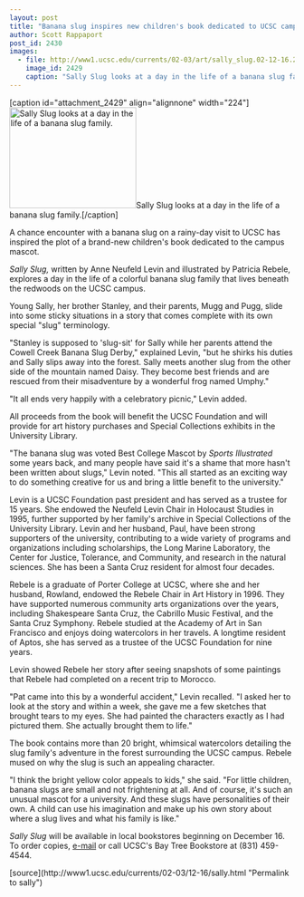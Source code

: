 ```yaml
---
layout: post
title: "Banana slug inspires new children's book dedicated to UCSC campus mascot"
author: Scott Rappaport
post_id: 2430
images:
  - file: http://www1.ucsc.edu/currents/02-03/art/sally_slug.02-12-16.224.jpg
    image_id: 2429
    caption: "Sally Slug looks at a day in the life of a banana slug family."
---
```


[caption id="attachment_2429" align="alignnone" width="224"]<a href="http://localhost/mysite/wp-content/uploads/2002/12/sally_slug.02-12-16.224.jpg"><img class="size-full wp-image-2429" src="http://localhost/mysite/wp-content/uploads/2002/12/sally_slug.02-12-16.224.jpg" alt="Sally Slug looks at a day in the life of a banana slug family." width="224" height="178" /></a>Sally Slug looks at a day in the life of a banana slug family.[/caption]
<p>
  A chance encounter with a banana slug on a rainy-day visit to UCSC has inspired the plot of a brand-new children's book dedicated to the campus mascot.
</p>
<p>
  <i>Sally Slug,</i> written by Anne Neufeld Levin and illustrated by Patricia Rebele, explores a day in the life of a colorful banana slug family that lives beneath the redwoods on the UCSC campus.
</p>
<p>
  Young Sally, her brother Stanley, and their parents, Mugg and Pugg, slide into some sticky situations in a story that comes complete with its own special "slug" terminology.<br>
</p>
<p>
  "Stanley is supposed to 'slug-sit' for Sally while her parents attend the Cowell Creek Banana Slug Derby," explained Levin, "but he shirks his duties and Sally slips away into the forest. Sally meets another slug from the other side of the mountain named Daisy. They become best friends and are rescued from their misadventure by a wonderful frog named Umphy."<br>
</p>
<p>
  "It all ends very happily with a celebratory picnic," Levin added.<br>
</p>
<p>
  All proceeds from the book will benefit the UCSC Foundation and will provide for art history purchases and Special Collections exhibits in the University Library.<br>
</p>
<p>
  "The banana slug was voted Best College Mascot by <i>Sports Illustrated</i> some years back, and many people have said it's a shame that more hasn't been written about slugs," Levin noted. "This all started as an exciting way to do something creative for us and bring a little benefit to the university."
</p>
<p>
  Levin is a UCSC Foundation past president and has served as a trustee for 15 years. She endowed the Neufeld Levin Chair in Holocaust Studies in 1995, further supported by her family's archive in Special Collections of the University Library. Levin and her husband, Paul, have been strong supporters of the university, contributing to a wide variety of programs and organizations including scholarships, the Long Marine Laboratory, the Center for Justice, Tolerance, and Community, and research in the natural sciences. She has been a Santa Cruz resident for almost four decades.<br>
</p>
<p>
  Rebele is a graduate of Porter College at UCSC, where she and her husband, Rowland, endowed the Rebele Chair in Art History in 1996. They have supported numerous community arts organizations over the years, including Shakespeare Santa Cruz, the Cabrillo Music Festival, and the Santa Cruz Symphony. Rebele studied at the Academy of Art in San Francisco and enjoys doing watercolors in her travels. A longtime resident of Aptos, she has served as a trustee of the UCSC Foundation for nine years.<br>
</p>
<p>
  Levin showed Rebele her story after seeing snapshots of some paintings that Rebele had completed on a recent trip to Morocco.<br>
</p>
<p>
  "Pat came into this by a wonderful accident," Levin recalled. "I asked her to look at the story and within a week, she gave me a few sketches that brought tears to my eyes. She had painted the characters exactly as I had pictured them. She actually brought them to life."<br>
</p>
<p>
  The book contains more than 20 bright, whimsical watercolors detailing the slug family's adventure in the forest surrounding the UCSC campus. Rebele mused on why the slug is such an appealing character.<br>
</p>
<p>
  "I think the bright yellow color appeals to kids," she said. "For little children, banana slugs are small and not frightening at all. And of course, it's such an unusual mascot for a university. And these slugs have personalities of their own. A child can use his imagination and make up his own story about where a slug lives and what his family is like."<br>
</p>
<p>
  <i>Sally Slug</i> will be available in local bookstores beginning on December 16. To order copies, <a href="mailto:slugstore.ucsc.edu">e-mail</a> or call UCSC's Bay Tree Bookstore at (831) 459-4544.<br>
</p>
[source](http://www1.ucsc.edu/currents/02-03/12-16/sally.html "Permalink to sally")
